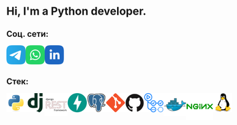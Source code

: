 # Hi, I'm a Python developer.

## Соц. сети:
<div style="display: flex;">
    <a href="https://t.me/Lagodnoff">
        <img src="README/telegram.svg" width="50" height="50">
    </a>
    <a href="https://api.whatsapp.com/send?phone=89998290561">
        <img src="README/WhatsApp.svg" width="50" height="50">
    </a>
    <a href="">
        <img src="README/linkedIn.svg" width="50" height="50">
    </a>
</div>

## Стек:
<div style="display: flex;">
    <img src="README/python.svg" width="50" height="50" title="Python">
    <img src="README/django.svg" width="50" height="50" title="Django">
    <img src="README/djangorest.svg" width="60" height="60" title="Django Rest Framework">
    <img src="README/fastapi.svg" width="50" height="50" title="FastAPI">
    <img src="README/postgresql.svg" width="50" height="50" title="PostgreSQL">
    <img src="README/git.svg" width="50" height="50" title="Git">
    <img src="README/github.svg" width="50" height="50" title="GitHub">
    <img src="README/githubactions.svg" width="50" height="50" title="GitHub Actions">
    <img src="README/docker.svg" width="60" height="60" title="Docker">
    <img src="README/nginx.svg" width="70" height="70" title="Nginx">
    <img src="README/linux.svg" width="50" height="50" title="Linux">
</div>
